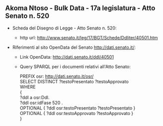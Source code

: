## Akoma Ntoso - Bulk Data - 17a legislatura - Atto Senato n. 520 ##

* Scheda del Disegno di Legge - Atto Senato n. 520:
	* http url: http://www.senato.it/leg/17/BGT/Schede/Ddliter/40501.htm

* Riferimenti al sito OpenData del Senato http://dati.senato.it/:
	* Link OpenData: http://dati.senato.it/ddl/40501
	* Query SPARQL per i documenti relativi all'Atto Senato:

        PREFIX osr: <http://dati.senato.it/osr/>  
		SELECT DISTINCT ?testoPresentato ?testoApprovato  
		WHERE  
		{  
		    ?ddl a osr:Ddl.  
		    ?ddl osr:idFase 520 .  
		    OPTIONAL { ?ddl osr:testoPresentato ?testoPresentato }  
		    OPTIONAL { ?ddl osr:testoApprovato ?testoApprovato }  
		}
		